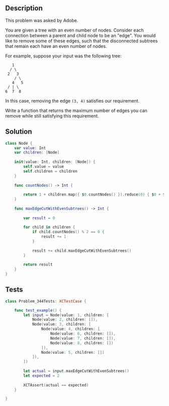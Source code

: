 ## Description

This problem was asked by Adobe.

You are given a tree with an even number of nodes. Consider each connection between a parent and child node to be an "edge". You would like to remove some of these edges, such that the disconnected subtrees that remain each have an even number of nodes.

For example, suppose your input was the following tree:

```
   1
  / \ 
 2   3
    / \ 
   4   5
 / | \
6  7  8
```

In this case, removing the edge `(3, 4)` satisfies our requirement.

Write a function that returns the maximum number of edges you can remove while still satisfying this requirement.

## Solution

```swift
class Node {
    var value: Int
    var children: [Node]
    
    init(value: Int, children: [Node]) {
        self.value = value
        self.children = children
    }
    
    func countNodes() -> Int {
        
        return 1 + children.map({ $0.countNodes() }).reduce(0) { $0 + $1 }
    }
    
    func maxEdgeCutWithEvenSubtrees() -> Int {
        
        var result = 0
        
        for child in children {
            if child.countNodes() % 2 == 0 {
                result += 1
            }
            
            result += child.maxEdgeCutWithEvenSubtrees()
        }
        
        return result
    }
}
```

## Tests

```swift
class Problem_344Tests: XCTestCase {

    func test_example() {
        let input = Node(value: 1, children: [
            Node(value: 2, children: []),
            Node(value: 3, children: [
                Node(value: 4, children: [
                    Node(value: 6, children: []),
                    Node(value: 7, children: []),
                    Node(value: 8, children: [])
                ]),
                Node(value: 5, children: [])
            ]),
        ])
        
        let actual = input.maxEdgeCutWithEvenSubtrees()
        let expected = 2
        
        XCTAssert(actual == expected)
    }

}
```